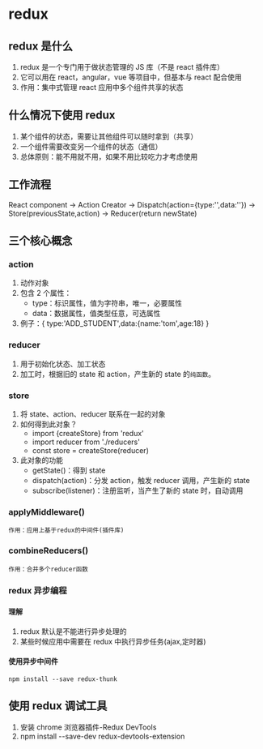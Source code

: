 # redux

## redux 是什么

1. redux 是一个专门用于做状态管理的 JS 库（不是 react 插件库）
2. 它可以用在 react，angular，vue 等项目中，但基本与 react 配合使用
3. 作用：集中式管理 react 应用中多个组件共享的状态

## 什么情况下使用 redux

1. 某个组件的状态，需要让其他组件可以随时拿到（共享）
2. 一个组件需要改变另一个组件的状态（通信）
3. 总体原则：能不用就不用，如果不用比较吃力才考虑使用

## 工作流程

React component -> Action Creator -> Dispatch(action={type:'',data:''}) -> Store(previousState,action) -> Reducer(return newState)

## 三个核心概念

### action

1. 动作对象
2. 包含 2 个属性：
   - type：标识属性，值为字符串，唯一，必要属性
   - data：数据属性，值类型任意，可选属性
3. 例子：{ type:'ADD_STUDENT',data:{name:'tom',age:18} }

### reducer

1. 用于初始化状态、加工状态
2. 加工时，根据旧的 state 和 action，产生新的 state 的`纯函数`。

### store

1. 将 state、action、reducer 联系在一起的对象
2. 如何得到此对象？
   - import {createStore} from 'redux'
   - import reducer from './reducers'
   - const store = createStore(reducer)
3. 此对象的功能
   - getState()：得到 state
   - dispatch(action)：分发 action，触发 reducer 调用，产生新的 state
   - subscribe(listener)：注册监听，当产生了新的 state 时，自动调用

### applyMiddleware()

`作用：应用上基于redux的中间件(插件库)`

### combineReducers()

`作用：合并多个reducer函数`

### redux 异步编程

#### 理解

1. redux 默认是不能进行异步处理的
2. 某些时候应用中需要在 redux 中执行异步任务(ajax,定时器)

#### 使用异步中间件

`npm install --save redux-thunk`

## 使用 redux 调试工具

1. 安装 chrome 浏览器插件-Redux DevTools
2. npm install --save-dev redux-devtools-extension
